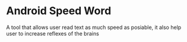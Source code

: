 # Android Speed Word

A tool that allows user read text as much speed as posiable, it also help user to increase reflexes of the brains
